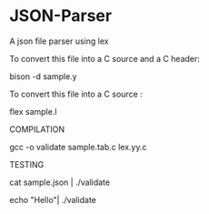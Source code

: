 # JSON-Parser
A json file parser using lex

To convert this file into a C source and a C header:

bison -d sample.y

To convert this file into a C source :

flex sample.l

COMPILATION

gcc -o validate sample.tab.c lex.yy.c


TESTING

cat sample.json | ./validate

echo "Hello"| ./validate
